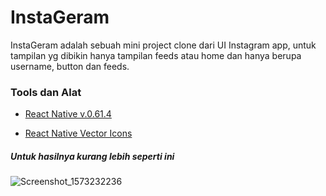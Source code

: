 # InstaGeram
InstaGeram adalah sebuah mini project clone dari UI Instagram app, untuk tampilan yg dibikin hanya tampilan feeds atau home dan hanya berupa username, button dan feeds.

### Tools dan Alat

-   [React Native v.0.61.4](https://github.com/facebook/react-native)
    
-   [React Native Vector Icons](https://github.com/oblador/react-native-vector-icons)
    

##### Untuk hasilnya kurang lebih seperti ini
![Screenshot_1573232236](https://user-images.githubusercontent.com/25566307/68495789-84c9a400-0283-11ea-8b50-739306c39e53.png)
